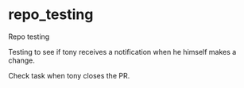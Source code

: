 # repo_testing
Repo testing

Testing to see if tony receives a notification when he himself makes a change.


Check task when tony closes the PR.
